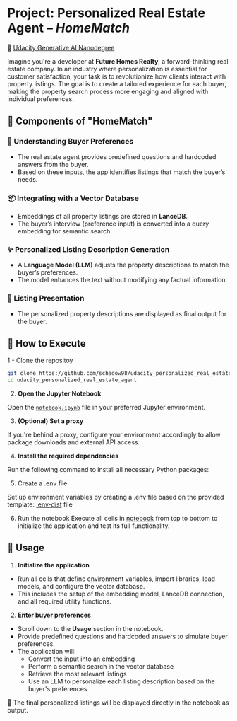 # Project: Personalized Real Estate Agent – _HomeMatch_

🔗 [Udacity Generative AI Nanodegree](https://www.udacity.com/course/generative-ai--nd608)

Imagine you're a developer at **Future Homes Realty**, a forward-thinking real estate company. In an industry where personalization is essential for customer satisfaction, your task is to revolutionize how clients interact with property listings. The goal is to create a tailored experience for each buyer, making the property search process more engaging and aligned with individual preferences.

## 🧩 Components of "HomeMatch"

### 🧠 Understanding Buyer Preferences

- The real estate agent provides predefined questions and hardcoded answers from the buyer.
- Based on these inputs, the app identifies listings that match the buyer’s needs.

### 📦 Integrating with a Vector Database

- Embeddings of all property listings are stored in **LanceDB**.
- The buyer’s interview (preference input) is converted into a query embedding for semantic search.

### ✨ Personalized Listing Description Generation

- A **Language Model (LLM)** adjusts the property descriptions to match the buyer’s preferences.
- The model enhances the text without modifying any factual information.

### 🏡 Listing Presentation

- The personalized property descriptions are displayed as final output for the buyer.

## 🚀 How to Execute

1 - Clone the repositoy

```bash
git clone https://github.com/schadow98/udacity_personalized_real_estate_agent
cd udacity_personalized_real_estate_agent
```

2. **Open the Jupyter Notebook**

Open the [`notebook.ipynb`](./notebook.ipynb) file in your preferred Jupyter environment.

3. **(Optional) Set a proxy**

If you're behind a proxy, configure your environment accordingly to allow package downloads and external API access.

4. **Install the required dependencies**

Run the following command to install all necessary Python packages:

5. Create a .env file

Set up environment variables by creating a .env file based on the provided template: [.env-dist](./.env-dist) file

6. Run the notebook
   Execute all cells in [notebook](./notebook.ipynb) from top to bottom to initialize the application and test its full functionality.

## 🧪 Usage

1. **Initialize the application**

- Run all cells that define environment variables, import libraries, load models, and configure the vector database.
- This includes the setup of the embedding model, LanceDB connection, and all required utility functions.

2. **Enter buyer preferences**

- Scroll down to the **Usage** section in the notebook.
- Provide predefined questions and hardcoded answers to simulate buyer preferences.
- The application will:
  - Convert the input into an embedding
  - Perform a semantic search in the vector database
  - Retrieve the most relevant listings
  - Use an LLM to personalize each listing description based on the buyer's preferences

📌 The final personalized listings will be displayed directly in the notebook as output.

